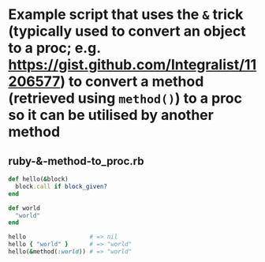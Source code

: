 # Example script that uses the `&` trick (typically used to convert an object to a proc; e.g. https://gist.github.com/Integralist/11206577) to convert a method (retrieved using `method()`) to a proc so it can be utilised by another method

## ruby-&-method-to_proc.rb

```ruby
def hello(&block)
  block.call if block_given?
end

def world
  "world"
end

hello                  # => nil
hello { "world" }      # => "world"
hello(&method(:world)) # => "world"
```


